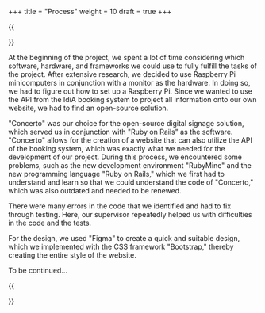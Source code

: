 +++
title = "Process"
weight = 10
draft = true
+++

{{<section title="Process">}}

At the beginning of the project, we spent a lot of time considering which software, hardware, and frameworks we could use to fully fulfill the tasks of the project. After extensive research, we decided to use Raspberry Pi minicomputers in conjunction with a monitor as the hardware. In doing so, we had to figure out how to set up a Raspberry Pi. Since we wanted to use the API from the IdiA booking system to project all information onto our own website, we had to find an open-source solution.

"Concerto" was our choice for the open-source digital signage solution, which served us in conjunction with "Ruby on Rails" as the software. "Concerto" allows for the creation of a website that can also utilize the API of the booking system, which was exactly what we needed for the development of our project. During this process, we encountered some problems, such as the new development environment "RubyMine" and the new programming language "Ruby on Rails," which we first had to understand and learn so that we could understand the code of "Concerto," which was also outdated and needed to be renewed.

There were many errors in the code that we identified and had to fix through testing. Here, our supervisor repeatedly helped us with difficulties in the code and the tests.

For the design, we used "Figma" to create a quick and suitable design, which we implemented with the CSS framework "Bootstrap," thereby creating the entire style of the website.

To be continued...

{{</section>}}
